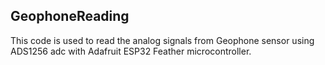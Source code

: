 ## GeophoneReading

This code is used to read the analog signals from Geophone sensor using
ADS1256 adc with Adafruit ESP32 Feather microcontroller. 
